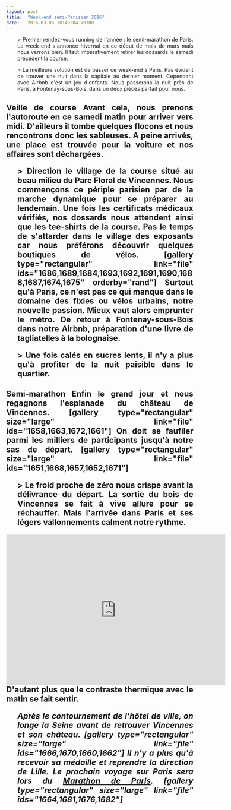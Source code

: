```yaml
---
layout: post
title:  "Week-end semi-Parisien 2016"
date:   2016-03-06 18:49:04 +0100
---
```

<p style="padding-left: 30px; text-align: justify;">> Premier rendez-vous running de l'année : le semi-marathon de Paris.
Le week-end s'annonce hivernal en ce début de mois de mars mais nous verrons bien.
Il faut impérativement retirer les dossards le samedi précédent la course.
<p style="padding-left: 30px; text-align: justify;">> La meilleure solution est de passer ce week-end à Paris.
Pas évident de trouver une nuit dans la capitale au dernier moment.
Cependant avec Airbnb c'est un jeu d'enfants.
Nous passerons la nuit près de Paris, à Fontenay-sous-Bois, dans un deux pièces parfait pour nous.

<h2 style="text-align: justify;">Veille de course
Avant cela, nous prenons l'autoroute en ce samedi matin pour arriver vers midi.
D'ailleurs il tombe quelques flocons et nous rencontrons donc les sableuses.
A peine arrivés, une place est trouvée pour la voiture et nos affaires sont déchargées.
<p style="padding-left: 30px; text-align: justify;">> Direction le village de la course situé au beau milieu du Parc Floral de Vincennes.
Nous commençons ce périple parisien par de la marche dynamique pour se préparer au lendemain.
Une fois les certificats médicaux vérifiés, nos dossards nous attendent ainsi que les tee-shirts de la course.
Pas le temps de s'attarder dans le village des exposants car nous préférons découvrir quelques boutiques de vélos.
[gallery type="rectangular" link="file" ids="1686,1689,1684,1693,1692,1691,1690,1688,1687,1674,1675" orderby="rand"]
Surtout qu'à Paris, ce n'est pas ce qui manque dans le domaine des fixies ou vélos urbains, notre nouvelle passion.
Mieux vaut alors emprunter le métro.
De retour à Fontenay-sous-Bois dans notre Airbnb, préparation d'une livre de tagliatelles à la bolognaise.
<p style="padding-left: 30px; text-align: justify;">> Une fois calés en sucres lents, il n'y a plus qu'à profiter de la nuit paisible dans le quartier.

<h2 style="text-align: justify;">Semi-marathon
Enfin le grand jour et nous regagnons l'esplanade du château de Vincennes.
[gallery type="rectangular" size="large" link="file" ids="1658,1663,1672,1661"]
On doit se faufiler parmi les milliers de participants jusqu'à notre sas de départ.
[gallery type="rectangular" size="large" link="file" ids="1651,1668,1657,1652,1671"]
<p style="padding-left: 30px; text-align: justify;">> Le froid proche de zéro nous crispe avant la délivrance du départ.
La sortie du bois de Vincennes se fait à vive allure pour se réchauffer.
Mais l'arrivée dans Paris et ses légers vallonnements calment notre rythme.

<center><iframe src="https://www.strava.com/activities/1140898314/embed/0850c525d9f764bdaf6cefb0f764d2146f676878" width="590" height="405" frameborder="0" scrolling="no"></iframe></center>
D'autant plus que le contraste thermique avec le matin se fait sentir.
<p style="padding-left: 30px; text-align: justify;"><strong><em>Après le contournement de l'hôtel de ville, on longe la Seine avant de retrouver Vincennes et son château.
[gallery type="rectangular" size="large" link="file" ids="1666,1670,1660,1662"]
Il n'y a plus qu'à recevoir sa médaille et reprendre la direction de Lille.
Le prochain voyage sur Paris sera lors du <a href="http://twomoulins.fr/le-marathon-de-paris-2016/">Marathon de Paris</a>.
[gallery type="rectangular" size="large" link="file" ids="1664,1681,1676,1682"]